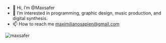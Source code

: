 - 👋 Hi, I’m @Maxsafer
- 👀 I’m interested in programming, graphic design, music production, and digital synthesis.
- 📫 How to reach me maximilianosapien@gmail.com

<p><img align="center" src="https://github-readme-stats.vercel.app/api/top-langs?username=maxsafer&show_icons=true&locale=en&layout=compact" alt="maxsafer" /></p>

<!---
Maxsafer/Maxsafer is a ✨ special ✨ repository because its `README.md` (this file) appears on your GitHub profile.
You can click the Preview link to take a look at your changes.
--->
